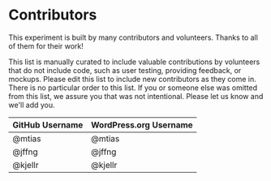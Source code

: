 # Contributors

This experiment is built by many contributors and volunteers. Thanks to all of them for their work!

This list is manually curated to include valuable contributions by volunteers that do not include code, such as user testing, providing feedback, or mockups. Please edit this list to include new contributors as they come in. There is no particular order to this list. If you or someone else was omitted from this list, we assure you that was not intentional. 
Please let us know and we'll add you. 

| GitHub Username | WordPress.org Username|
| --------------- | --------------------- |
| @mtias | @mtias |
| @jffng | @jffng |
| @kjellr | @kjellr |